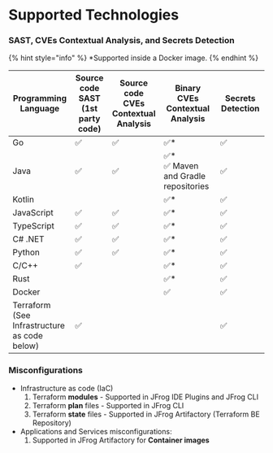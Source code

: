 # Supported Technologies

### SAST, CVEs Contextual Analysis, and Secrets Detection

{% hint style="info" %}
\*Supported inside a Docker image.
{% endhint %}

<table><thead><tr><th width="135">Programming Language</th><th width="97">Source code SAST (1st party code)</th><th width="41">Source code CVEs Contextual Analysis</th><th width="231">Binary CVEs Contextual Analysis</th><th width="155">Secrets Detection</th></tr></thead><tbody><tr><td>Go</td><td><span data-gb-custom-inline data-tag="emoji" data-code="2705">✅</span></td><td><span data-gb-custom-inline data-tag="emoji" data-code="2705">✅</span></td><td><span data-gb-custom-inline data-tag="emoji" data-code="2705">✅</span>*</td><td><span data-gb-custom-inline data-tag="emoji" data-code="2705">✅</span></td></tr><tr><td>Java</td><td><span data-gb-custom-inline data-tag="emoji" data-code="2705">✅</span></td><td><span data-gb-custom-inline data-tag="emoji" data-code="2705">✅</span></td><td><span data-gb-custom-inline data-tag="emoji" data-code="2705">✅</span>*<br><span data-gb-custom-inline data-tag="emoji" data-code="2705">✅</span> Maven and Gradle repositories</td><td><span data-gb-custom-inline data-tag="emoji" data-code="2705">✅</span></td></tr><tr><td>Kotlin</td><td></td><td></td><td><span data-gb-custom-inline data-tag="emoji" data-code="2705">✅</span>*</td><td><span data-gb-custom-inline data-tag="emoji" data-code="2705">✅</span></td></tr><tr><td>JavaScript</td><td><span data-gb-custom-inline data-tag="emoji" data-code="2705">✅</span></td><td><span data-gb-custom-inline data-tag="emoji" data-code="2705">✅</span></td><td><span data-gb-custom-inline data-tag="emoji" data-code="2705">✅</span>*</td><td><span data-gb-custom-inline data-tag="emoji" data-code="2705">✅</span></td></tr><tr><td>TypeScript</td><td><span data-gb-custom-inline data-tag="emoji" data-code="2705">✅</span></td><td><span data-gb-custom-inline data-tag="emoji" data-code="2705">✅</span></td><td><span data-gb-custom-inline data-tag="emoji" data-code="2705">✅</span>*</td><td><span data-gb-custom-inline data-tag="emoji" data-code="2705">✅</span></td></tr><tr><td>C# .NET</td><td><span data-gb-custom-inline data-tag="emoji" data-code="2705">✅</span></td><td><span data-gb-custom-inline data-tag="emoji" data-code="2705">✅</span></td><td><span data-gb-custom-inline data-tag="emoji" data-code="2705">✅</span>*</td><td><span data-gb-custom-inline data-tag="emoji" data-code="2705">✅</span></td></tr><tr><td>Python</td><td><span data-gb-custom-inline data-tag="emoji" data-code="2705">✅</span></td><td><span data-gb-custom-inline data-tag="emoji" data-code="2705">✅</span></td><td><span data-gb-custom-inline data-tag="emoji" data-code="2705">✅</span>*</td><td><span data-gb-custom-inline data-tag="emoji" data-code="2705">✅</span></td></tr><tr><td>C/C++</td><td><span data-gb-custom-inline data-tag="emoji" data-code="2705">✅</span></td><td></td><td><span data-gb-custom-inline data-tag="emoji" data-code="2705">✅</span>*</td><td><span data-gb-custom-inline data-tag="emoji" data-code="2705">✅</span></td></tr><tr><td>Rust</td><td></td><td></td><td><span data-gb-custom-inline data-tag="emoji" data-code="2705">✅</span>*</td><td><span data-gb-custom-inline data-tag="emoji" data-code="2705">✅</span></td></tr><tr><td>Docker</td><td></td><td></td><td><span data-gb-custom-inline data-tag="emoji" data-code="2705">✅</span></td><td><span data-gb-custom-inline data-tag="emoji" data-code="2705">✅</span></td></tr><tr><td>Terraform <br>(See Infrastructure as code below)</td><td><span data-gb-custom-inline data-tag="emoji" data-code="2705">✅</span></td><td></td><td></td><td><span data-gb-custom-inline data-tag="emoji" data-code="2705">✅</span></td></tr></tbody></table>

### Misconfigurations

* Infrastructure as code (IaC)
  1. Terraform **modules** - Supported in JFrog IDE Plugins and JFrog CLI
  2. Terraform **plan** files - Supported in JFrog CLI
  3. Terraform **state** files - Supported in JFrog Artifactory (Terraform BE Repository)
* Applications and Services misconfigurations:
  1. Supported in JFrog Artifactory for **Container images**

